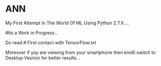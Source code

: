 # ANN
My First Attempt In The World Of ML Using Python 2.7.X....


#Its a Work in Progress...


Do read # First contact with TensorFlow.txt 

Moreover if yoy are viewing from your smartphone then kindli switch to Desktop Vesrion for better results...
